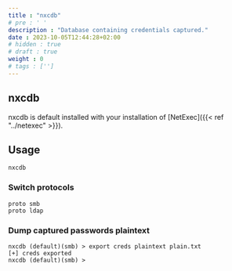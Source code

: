 ```yaml
---
title : "nxcdb"
# pre : ' '
description : "Database containing credentials captured."
date : 2023-10-05T12:44:28+02:00
# hidden : true
# draft : true
weight : 0
# tags : ['']
---
```


## nxcdb

nxcdb is default installed with your installation of [NetExec]({{< ref "../netexec" >}}).

## Usage

```plain
nxcdb
```

### Switch protocols

```plain
proto smb
proto ldap
```

### Dump captured passwords plaintext

```plain
nxcdb (default)(smb) > export creds plaintext plain.txt
[+] creds exported
nxcdb (default)(smb) >
```
